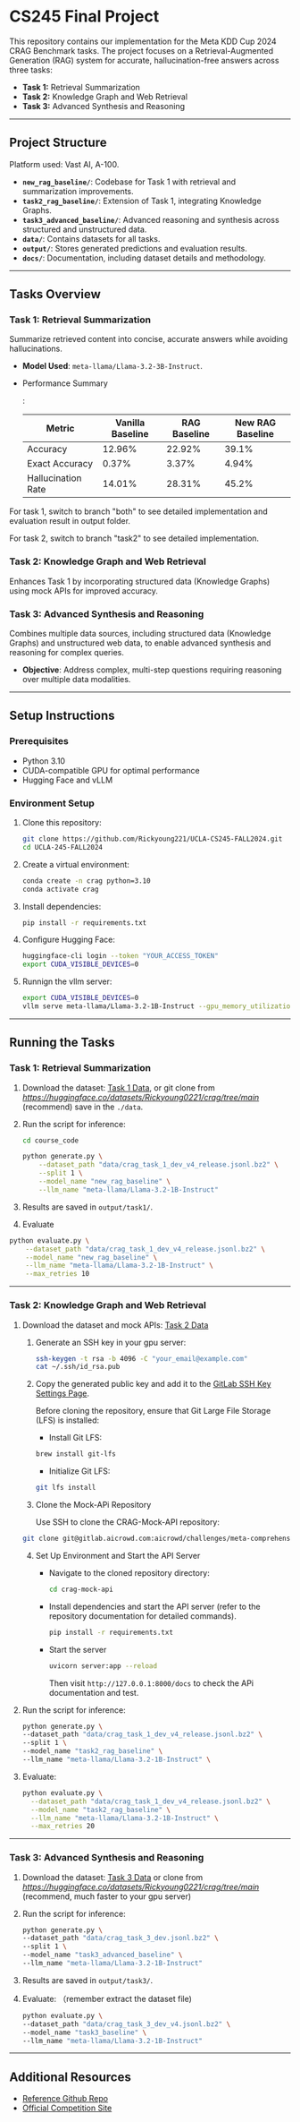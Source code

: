 # CS245 Final Project

This repository contains our implementation for the Meta KDD Cup 2024 CRAG Benchmark tasks. The project focuses on a Retrieval-Augmented Generation (RAG) system for accurate, hallucination-free answers across three tasks:

- **Task 1:** Retrieval Summarization
- **Task 2:** Knowledge Graph and Web Retrieval
- **Task 3:** Advanced Synthesis and Reasoning

---

## Project Structure

Platform used: Vast AI, A-100.

- **`new_rag_baseline/`**: Codebase for Task 1 with retrieval and summarization improvements.
- **`task2_rag_baseline/`**: Extension of Task 1, integrating Knowledge Graphs.
- **`task3_advanced_baseline/`**: Advanced reasoning and synthesis across structured and unstructured data.
- **`data/`**: Contains datasets for all tasks.
- **`output/`**: Stores generated predictions and evaluation results.
- **`docs/`**: Documentation, including dataset details and methodology.

---

## Tasks Overview

### Task 1: Retrieval Summarization

Summarize retrieved content into concise, accurate answers while avoiding hallucinations.

- **Model Used**: `meta-llama/Llama-3.2-3B-Instruct`.

- Performance Summary

  :

  | Metric             | Vanilla Baseline | RAG Baseline | New RAG Baseline |
  | ------------------ | ---------------- | ------------ | ---------------- |
  | Accuracy           | 12.96%           | 22.92%       | 39.1%            |
  | Exact Accuracy     | 0.37%            | 3.37%        | 4.94%            |
  | Hallucination Rate | 14.01%           | 28.31%       | 45.2%            |

For task 1, switch to branch "both" to see detailed implementation and evaluation result in output folder.

For task 2, switch to branch "task2" to see detailed implementation.

### Task 2: Knowledge Graph and Web Retrieval

Enhances Task 1 by incorporating structured data (Knowledge Graphs) using mock APIs for improved accuracy.

### Task 3: Advanced Synthesis and Reasoning

Combines multiple data sources, including structured data (Knowledge Graphs) and unstructured web data, to enable advanced synthesis and reasoning for complex queries.

- **Objective**: Address complex, multi-step questions requiring reasoning over multiple data modalities.

---

## Setup Instructions

### Prerequisites

- Python 3.10
- CUDA-compatible GPU for optimal performance
- Hugging Face and vLLM

### Environment Setup

1. Clone this repository:

   ```bash
   git clone https://github.com/Rickyoung221/UCLA-CS245-FALL2024.git
   cd UCLA-245-FALL2024
   ```

2. Create a virtual environment:

   ```bash
   conda create -n crag python=3.10
   conda activate crag
   ```

3. Install dependencies:

   ```bash
   pip install -r requirements.txt
   ```

4. Configure Hugging Face:

   ```bash
   huggingface-cli login --token "YOUR_ACCESS_TOKEN"
   export CUDA_VISIBLE_DEVICES=0
   ```

5. Runnign the vllm server:

   ```bash
   export CUDA_VISIBLE_DEVICES=0
   vllm serve meta-llama/Llama-3.2-1B-Instruct --gpu_memory_utilization=0.85 --tensor_parallel_size=1 --dtype="half" --port=8088 --enforce_eager
   ```

---

## Running the Tasks

### Task 1: Retrieval Summarization

1. Download the dataset: [Task 1 Data](https://www.aicrowd.com/challenges/meta-comprehensive-rag-benchmark-kdd-cup-2024/problems/retrieval-summarization/dataset_files), or git clone from *https://huggingface.co/datasets/Rickyoung0221/crag/tree/main* (recommend) save in the `./data`.

2. Run the script for inference:

   ```bash
   cd course_code

   python generate.py \
       --dataset_path "data/crag_task_1_dev_v4_release.jsonl.bz2" \
       --split 1 \
       --model_name "new_rag_baseline" \
       --llm_name "meta-llama/Llama-3.2-1B-Instruct"
   ```

3. Results are saved in `output/task1/`.

4. Evaluate

```bash
python evaluate.py \
    --dataset_path "data/crag_task_1_dev_v4_release.jsonl.bz2" \
    --model_name "new_rag_baseline" \
    --llm_name "meta-llama/Llama-3.2-1B-Instruct" \
    --max_retries 10
```

---

### Task 2: Knowledge Graph and Web Retrieval

1. Download the dataset and mock APIs: [Task 2 Data](https://www.aicrowd.com/challenges/meta-comprehensive-rag-benchmark-kdd-cup-2024/problems/knowledge-graph-and-web-retrieval/dataset_files)

   1. Generate an SSH key in your gpu server:

      ```bash
      ssh-keygen -t rsa -b 4096 -C "your_email@example.com"
      cat ~/.ssh/id_rsa.pub
      ```

   2. Copy the generated public key and add it to the [GitLab SSH Key Settings Page](https://gitlab.aicrowd.com/-/user_settings/ssh_keys/10939).

      Before cloning the repository, ensure that Git Large File Storage (LFS) is installed:

      - Install Git LFS:

      ```bash
      brew install git-lfs
      ```

      - Initialize Git LFS:

      ```bash
      git lfs install
      ```

   3. Clone the Mock-APi Repository

      Use SSH to clone the CRAG-Mock-API repository:

   ```bash
   git clone git@gitlab.aicrowd.com:aicrowd/challenges/meta-comprehensive-rag-benchmark-kdd-cup-2024/crag-mock-api.git
   ```

   4. Set Up Environment and Start the API Server

      - Navigate to the cloned repository directory:

        ```bash
        cd crag-mock-api
        ```

      - Install dependencies and start the API server (refer to the repository documentation for detailed commands).

        ```bash
        pip install -r requirements.txt
        ```

      - Start the server

        ```bash
        uvicorn server:app --reload
        ```

        Then visit `http://127.0.0.1:8000/docs` to check the APi documentation and test.

2. Run the script for inference:

   ```bash
   python generate.py \
   --dataset_path "data/crag_task_1_dev_v4_release.jsonl.bz2" \
   --split 1 \
   --model_name "task2_rag_baseline" \
   --llm_name "meta-llama/Llama-3.2-1B-Instruct" \
   ```

3. Evaluate:

   ```bash
   python evaluate.py \
     --dataset_path "data/crag_task_1_dev_v4_release.jsonl.bz2" \
     --model_name "task2_rag_baseline" \
     --llm_name "meta-llama/Llama-3.2-1B-Instruct" \
     --max_retries 20
   ```

---

### Task 3: Advanced Synthesis and Reasoning

1. Download the dataset: [Task 3 Data](https://www.aicrowd.com/challenges/meta-comprehensive-rag-benchmark-kdd-cup-2024/problems/advanced-synthesis-and-reasoning/dataset_files) or clone from *https://huggingface.co/datasets/Rickyoung0221/crag/tree/main* (recommend, much faster to your gpu server)

2. Run the script for inference:

   ```bash
   python generate.py \
   --dataset_path "data/crag_task_3_dev.jsonl.bz2" \
   --split 1 \
   --model_name "task3_advanced_baseline" \
   --llm_name "meta-llama/Llama-3.2-1B-Instruct"
   ```

3. Results are saved in `output/task3/`.

4. Evaluate: （remember extract the dataset file)

   ```bash
   python evaluate.py \
   --dataset_path "data/crag_task_3_dev_v4.jsonl.bz2" \
   --model_name "task3_baseline" \
   --llm_name "meta-llama/Llama-3.2-1B-Instruct"
   ```

---

## Additional Resources

- [Reference Github Repo](https://github.com/USTCAGI/CRAG-in-KDD-Cup2024/tree/master)
- [Official Competition Site](https://www.aicrowd.com/challenges/meta-comprehensive-rag-benchmark-kdd-cup-2024)
